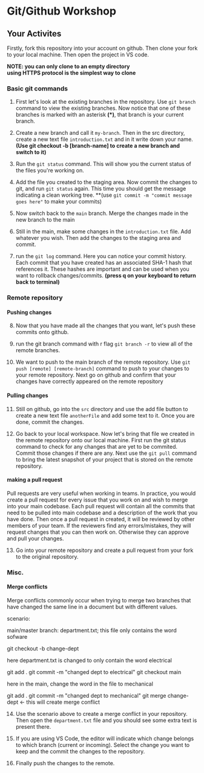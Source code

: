 # Git/Github Workshop

## Your Activites

Firstly, fork this repository into your account on github. Then clone your fork to your local machine. Then open the project in VS code.

**NOTE: you can only clone to an empty directory**<br>
**using HTTPS protocol is the simplest way to clone**

### Basic git commands

1. First let's look at the existing branches in the repository. Use `git branch` command to view the existing branches. Now notice that one of these branches is marked with an asterisk **(\*)**, that branch is your current branch.

2. Create a new branch and call it `my-branch`. Then in the src directory, create a new text file `introduction.txt` and in it write down your name. **(Use git checkout -b [branch-name] to create a new branch and switch to it)**

3. Run the `git status` command. This will show you the current status of the files you're working on.

4. Add the file you created to the staging area. Now commit the changes to git, and run `git status` again. This time you should get the message indicating a clean working tree. \*\*(use `git commit -m "commit message goes here"` to make your commits)

5. Now switch back to the `main` branch. Merge the changes made in the new branch to the main

6. Still in the main, make some changes in the `introduction.txt` file. Add whatever you wish. Then add the changes to the staging area and commit.

7. run the `git log` command. Here you can notice your commit history. Each commit that you have created has an associated SHA-1 hash that references it. These hashes are important and can be used when you want to rollback changes/commits. **(press q on your keyboard to return back to terminal)**

### Remote repository

#### Pushing changes

8. Now that you have made all the changes that you want, let's push these commits onto github.

9. run the git branch command with r flag `git branch -r` to view all of the remote branches.

10. We want to push to the main branch of the remote repository. Use `git push [remote] [remote-branch]` command to push to your changes to your remote repository. Next go on github and confirm that your changes have correctly appeared on the remote repository

#### Pulling changes

11. Still on github, go into the `src` directory and use the add file button to create a new text file `anotherFile` and add some text to it. Once you are done, commit the changes.

12. Go back to your local workspace. Now let's bring that file we created in the remote repository onto our local machine. First run the git status command to check for any changes that are yet to be commited. Commit those changes if there are any. Next use the `git pull` command to bring the latest snapshot of your project that is stored on the remote repository.

#### making a pull request

Pull requests are very useful when working in teams.
In practice, you would create a pull request for every issue that you work on and wish to merge into your main codebase. Each pull request will contain all the commits that need to be pulled into main codebase and a description of the work that you have done. Then once a pull request in created, it will be reviewed by other members of your team. If the reviewers find any errors/mistakes, they will request changes that you can then work on. Otherwise they can approve and pull your changes.

13. Go into your remote repository and create a pull request from your fork to the original repository.

### Misc.

#### Merge conflicts

Merge conflicts commonly occur when trying to merge two branches that have changed the same line in a document but with different values.

scenario:

main/master branch:
department.txt; this file only contains the word sofware

git checkout -b change-dept

here department.txt is changed to only contain the word electrical

git add .
git commit -m "changed dept to electrical"
git checkout main

here in the main, change the word in the file to mechanical

git add .
git commit -m "changed dept to mechanical"
git merge change-dept <- this will create merge conflict

14. Use the scenario above to create a merge conflict in your repository. Then open the `department.txt` file and you should see some extra text is present there.

15. If you are using VS Code, the editor will indicate which change belongs to which branch (current or incoming). Select the change you want to keep and the commit the changes to the repository.

16. Finally push the changes to the remote.
